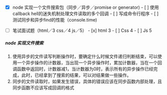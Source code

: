 - [x] node 实现一个文件搜索包（同步／异步／promise or generator)
      - [ ] 使用callback hell的迷失机制处理文件读取的多个回调
      - [ ] 写成命令行程序
      - [ ] 测试同步和异步find的性能（console.time)
- [ ] 笔试面试题（html／3   css／4  js／5）
      - [x] html 3
      - [ ] Css 4
      - [ ] Js 5



##### node 实现文件搜索

1. 使用异步的文件读写判断操作时，要确定什么时候文件递归判断结束，可以使用一个异步操作的计数器，当出现一个异步操作时，累加计数器，当在一个回调函数中返回时，计数器减1，当计数器为0时，表示所有的异步操作已经完成，此时，已经拿到了搜索的结果，可以对结果做一些操作。
2. 同步的文件读取时，如果发生错误，具体的错误应该在同步函数内部处理，且同步函数不应该写成回调的格式



